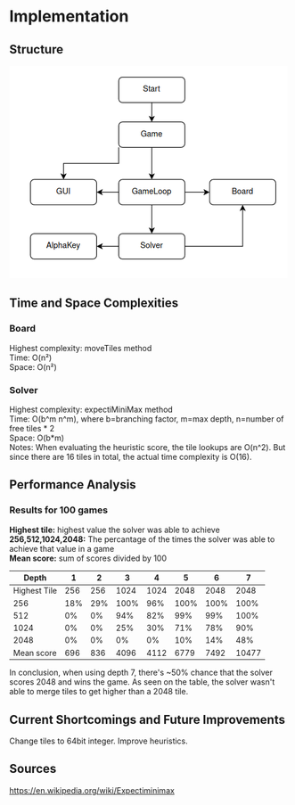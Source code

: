 # Implementation
## Structure
![](imgs/structure.png)

## Time and Space Complexities
### Board
Highest complexity: moveTiles method\
Time: O(n²)\
Space: O(n²)

### Solver
Highest complexity: expectiMiniMax method\
Time: O(b^m n^m), where b=branching factor, m=max depth, n=number of free tiles * 2\
Space: O(b*m)\
Notes: When evaluating the heuristic score, the tile lookups are O(n^2). But since there are 16 tiles in total, the actual time complexity is O(16).

## Performance Analysis
### Results for 100 games
**Highest tile:** highest value the solver was able to achieve\
**256,512,1024,2048:** The percantage of the times the solver was able to achieve that value in a game\
**Mean score:** sum of scores divided by 100

| Depth        | 1   | 2   | 3    | 4    | 5    | 6    | 7     |
|--------------|-----|-----|------|------|------|------|-------|
| Highest Tile | 256 | 256 | 1024 | 1024 | 2048 | 2048 | 2048  |
| 256          | 18% | 29% | 100% | 96%  | 100% | 100% | 100%  |
| 512          | 0%  | 0%  | 94%  | 82%  | 99%  | 99%  | 100%  |
| 1024         | 0%  | 0%  | 25%  | 30%  | 71%  | 78%  | 90%   |
| 2048         | 0%  | 0%  | 0%   | 0%   | 10%  | 14%  | 48%   |
| Mean score   | 696 | 836 | 4096 | 4112 | 6779 | 7492 | 10477 |

In conclusion, when using depth 7, there's ~50% chance that the solver scores 2048 and wins the game. As seen on the table, the solver wasn't able to merge tiles to get higher than a 2048 tile.

## Current Shortcomings and Future Improvements
Change tiles to 64bit integer. Improve heuristics.

## Sources
https://en.wikipedia.org/wiki/Expectiminimax